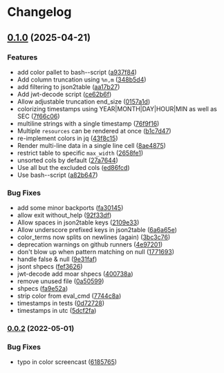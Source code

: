 # Changelog

## [0.1.0](https://github.com/jq-sh/jq-sh/compare/v0.0.2...v0.1.0) (2025-04-21)


### Features

* add color pallet to bash--script ([a937f84](https://github.com/jq-sh/jq-sh/commit/a937f84c300549e6e228800f84ce08718e5e549d))
* Add column truncation using `%n,m` ([348b5d4](https://github.com/jq-sh/jq-sh/commit/348b5d4f1948ca5a8299c3a8aaa28e4d7f467e6f))
* add filtering to json2table ([aa17b27](https://github.com/jq-sh/jq-sh/commit/aa17b27fe5830d45f1b8c5887e2191fe800d2cc7))
* Add jwt-decode script ([ce62b6f](https://github.com/jq-sh/jq-sh/commit/ce62b6f1ada553048d7f81f2b830657e61ad5a4c))
* Allow adjustable truncation end_size ([0157a1d](https://github.com/jq-sh/jq-sh/commit/0157a1d5de9c1c2896d01581ad9787cfbc8f0eec))
* colorizing timestamps using YEAR|MONTH|DAY|HOUR|MIN as well as SEC ([7f66c06](https://github.com/jq-sh/jq-sh/commit/7f66c06de81cb84fa4c03d99c7fe1dc41f081566))
* multiline strings with a single timestamp ([76f9f16](https://github.com/jq-sh/jq-sh/commit/76f9f16e99868825602b60b1db4b5eb986513ddb))
* Multiple `resources` can be rendered at once ([b1c7d47](https://github.com/jq-sh/jq-sh/commit/b1c7d478e11a5901aa7a5c827246efbb2359359e))
* re-implement colors in jq ([43f8c15](https://github.com/jq-sh/jq-sh/commit/43f8c151f65a0034b6e0d7c4165b9bdfbfeb64d5))
* Render multi-line data in a single line cell ([8ae4875](https://github.com/jq-sh/jq-sh/commit/8ae4875f85bf1bd112e8956efe6b374c0e919163))
* restrict table to specific `max_width` ([2658fe1](https://github.com/jq-sh/jq-sh/commit/2658fe11287a21f2beb07f63d4693b1e9eb5524a))
* unsorted cols by default ([27a7644](https://github.com/jq-sh/jq-sh/commit/27a7644fcd282efeed3f356482b23d17f5dfae74))
* Use all but the excluded cols ([ed86fcd](https://github.com/jq-sh/jq-sh/commit/ed86fcdd56949d88293fc7c817141a7e4d03be72))
* Use bash--script ([a82b647](https://github.com/jq-sh/jq-sh/commit/a82b64721f54b7f648fc3ff2095e575ab7d7e214))


### Bug Fixes

* add some minor backports ([fa30145](https://github.com/jq-sh/jq-sh/commit/fa30145fa8c2f5dcd0f3b27db418a47723ecc156))
* allow exit without_help ([92f33df](https://github.com/jq-sh/jq-sh/commit/92f33df7d8630b3f41092beae4f177fb8e3cfd9d))
* Allow spaces in json2table keys ([2109e33](https://github.com/jq-sh/jq-sh/commit/2109e336ea3d99fb1ec29a9f1583081b7f80bdcc))
* Allow underscore prefixed keys in json2table ([6a6a65e](https://github.com/jq-sh/jq-sh/commit/6a6a65e834ba7ec1c20a7711f7782fea84fcb651))
* color_terms now splits on newlines (again) ([3bc3c76](https://github.com/jq-sh/jq-sh/commit/3bc3c765cbf79d0e075f7851dc7fb1caf2f3dfbf))
* deprecation warnings on github runners ([4e97201](https://github.com/jq-sh/jq-sh/commit/4e97201d7442f57baa9bb036b90b56dd426f3cbf))
* don't blow up when pattern matching on null ([1771693](https://github.com/jq-sh/jq-sh/commit/177169324b2ccac9b21df0fcc8b146050ffc4804))
* handle false & null ([9e31faf](https://github.com/jq-sh/jq-sh/commit/9e31faf72de1979b7439bcab9dc313ddd8f3c822))
* jsont shpecs ([fef3626](https://github.com/jq-sh/jq-sh/commit/fef3626121990100fa5129675e13c3a781e190e8))
* jwt-decode add moar shpecs ([400738a](https://github.com/jq-sh/jq-sh/commit/400738ab38fd3ef6ad477857f31a16c27e6a299d))
* remove unused file ([0a50599](https://github.com/jq-sh/jq-sh/commit/0a505998a7e62ed116af3e42f2f5ee2ed8930141))
* shpecs ([fa9e52a](https://github.com/jq-sh/jq-sh/commit/fa9e52a3ad4fa3ce3f14fe12c448f46ee558985e))
* strip color from eval_cmd ([7744c8a](https://github.com/jq-sh/jq-sh/commit/7744c8a4272fecdced133ee429c878273d60f2d6))
* timestamps in tests ([0d72728](https://github.com/jq-sh/jq-sh/commit/0d72728f01b46d6c44657f1f2c13199d36474161))
* timestamps in utc ([5dcf2fa](https://github.com/jq-sh/jq-sh/commit/5dcf2fab287e06dcd44422d95ecb7e3e2b91d8ef))

### [0.0.2](https://github.com/jq-sh/jq-sh/compare/v0.0.1...v0.0.2) (2022-05-01)


### Bug Fixes

* typo in color screencast ([6185765](https://github.com/jq-sh/jq-sh/commit/618576562444f911dc6278bf95cdf7d3bf1344c5))
